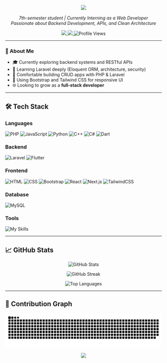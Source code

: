 <p align="center">
  <img src="https://capsule-render.vercel.app/api?type=waving&height=150&color=0:285b69,100:091519&text=Muh%20Arsyad%20Ramsi&animation=twinkling&fontAlign=50&fontSize=45&fontColor=61DAFB&desc=A%20Web%20Developer&descSize=25&descAlignY=80" />
</p>

<p align="center">
<em>7th-semester student | Currently Interning as a Web Developer</em><br />
<em>Passionate about Backend Development, APIs, and Clean Architecture</em>
</p>

<p align="center">
  <a href="mailto:arsyadhijrah49720@gmail.com">
    <img src="https://img.shields.io/badge/-arsyadhijrah49720@gmail.com-dc2626?style=flat&labelColor=dc2626&logo=gmail&logoColor=white" />
  </a>
  <a href="https://instagram.com/anca_is_core">
    <img src="https://img.shields.io/badge/-@anca_is_core-c026d3?style=flat&labelColor=c026d3&logo=instagram&logoColor=white" />
  </a>
  <img src="https://komarev.com/ghpvc/?username=anca1905&color=blue" alt="Profile Views" />
</p>

---

### 💬 About Me
- 🎓 Currently exploring backend systems and RESTful APIs
- 🧠 Learning Laravel deeply (Eloquent ORM, architecture, security)
- 🔧 Comfortable building CRUD apps with PHP & Laravel
- 🎨 Using Bootstrap and Tailwind CSS for responsive UI
- 🌐 Looking to grow as a **full-stack developer**

---

## 🛠️ Tech Stack

### Languages
![PHP](https://img.shields.io/badge/PHP-777BB4?style=for-the-badge&logo=php&logoColor=white)
![JavaScript](https://img.shields.io/badge/JavaScript-F7DF1E?style=for-the-badge&logo=javascript&logoColor=black)
![Python](https://img.shields.io/badge/Python-3776AB?style=for-the-badge&logo=python&logoColor=white)
![C++](https://img.shields.io/badge/C++-00599C?style=for-the-badge&logo=c%2B%2B&logoColor=white)
![C#](https://img.shields.io/badge/C%23-239120?style=for-the-badge&logo=c-sharp&logoColor=white)
![Dart](https://img.shields.io/badge/Dart-0175C2?style=for-the-badge&logo=dart&logoColor=white)

### Backend
![Laravel](https://img.shields.io/badge/Laravel-FF2D20?style=for-the-badge&logo=laravel&logoColor=white)
![Flutter](https://img.shields.io/badge/Flutter-02569B?style=for-the-badge&logo=flutter&logoColor=white)

### Frontend
![HTML](https://img.shields.io/badge/HTML5-E34F26?style=for-the-badge&logo=html5&logoColor=white)
![CSS](https://img.shields.io/badge/CSS3-1572B6?style=for-the-badge&logo=css3&logoColor=white)
![Bootstrap](https://img.shields.io/badge/Bootstrap-7952B3?style=for-the-badge&logo=bootstrap&logoColor=white)
![React](https://img.shields.io/badge/React-20232A?style=for-the-badge&logo=react&logoColor=61DAFB)
![Next.js](https://img.shields.io/badge/Next.js-000000?style=for-the-badge&logo=nextdotjs&logoColor=white)
![TailwindCSS](https://img.shields.io/badge/Tailwind_CSS-06B6D4?style=for-the-badge&logo=tailwindcss&logoColor=white)

### Database
![MySQL](https://img.shields.io/badge/MySQL-4479A1?style=for-the-badge&logo=mysql&logoColor=white)

### Tools
![My Skills](https://skillicons.dev/icons?i=vscode,github,git,postman,notion,anaconda,arduino,unity)

---

## 📈 GitHub Stats

<p align="center">
  <img src="https://github-readme-stats.vercel.app/api?username=anca1905&theme=tokyonight&show_icons=true" alt="GitHub Stats" />
</p>
<p align="center">
  <img src="https://github-readme-streak-stats.herokuapp.com/?user=anca1905&theme=tokyonight&card_width=470" alt="GitHub Streak" />
</p>
<p align="center">
  <img src="https://github-readme-stats.vercel.app/api/top-langs/?username=anca1905&card_width=470&langs_count=7&layout=compact&theme=tokyonight" alt="Top Languages" />
</p>

---

## 🐍 Contribution Graph
<p align="center">
  <img src="./profile-3d-contrib/github-contribution-grid-snake.svg" />
</p>

<p align="center">
  <img src="https://capsule-render.vercel.app/api?type=waving&height=120&color=0:285b69,100:091519&section=footer" />
</p>
